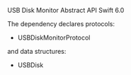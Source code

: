 USB Disk Monitor Abstract API
Swift 6.0

The dependency declares protocols:

- USBDiskMonitorProtocol

 and data structures:

- USBDisk
